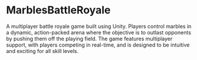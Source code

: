 # MarblesBattleRoyale
A multiplayer battle royale game built using Unity. Players control marbles in a dynamic, action-packed arena where the objective is to outlast opponents by pushing them off the playing field. The game features multiplayer support, with players competing in real-time, and is designed to be intuitive and exciting for all skill levels.
